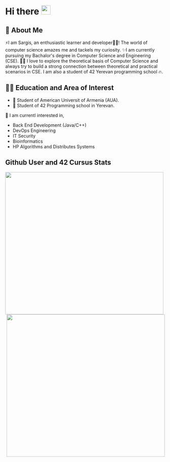 # Hi there <img src="https://media.giphy.com/media/hvRJCLFzcasrR4ia7z/giphy.gif" width="29px">

## 🚀 About Me

⚡I am Sargis, an enthusiastic learner and developer👩‍💻! The world of computer science amazes 
me and tackels my curiosity. ✨I am currently pursuing my Bachalor's degree in Computer Science and 
Engineering (CSE). 👨‍🎓 I love to explore the theoretical basis of Computer Science and
always try to build a strong connection between theoretical and practical scenarios in CSE. 
I am also a student of 42 Yerevan programming school 🔥. 

## 👨‍🎓 Education and Area of Interest

- 🔭 Student of American Universit of Armenia (AUA). 
- 🌱 Student of 42 Programming school in Yerevan. 

🎇 I am currentl interested in,

- Back End Development (Java/C++)
- DevOps Engineering
- IT Security
- Bioinformatics 
- HP Algorithms and Distributes Systems

## Github User and 42 Cursus Stats

<p align="center">
  <a href="https://github.com/Sargis-Hovsepyan">
    <img src="https://github-readme-stats.vercel.app/api?username=Sargis-Hovsepyan&count_private=true&show_icons=true&theme=dark"
	align="left"
	width="500"
	height="450">
  </a>
  <a href="https://github.com/Sargis-Hovsepyan/42YerevanProjects">
    <img src="https://badge42.vercel.app/api/v2/cl3ii8h2j009709md5ikscbyd/stats?cursusId=21&coalitionId=undefined"
	align="right"
	width="500"
	height="450">
  </a> 
</p>

